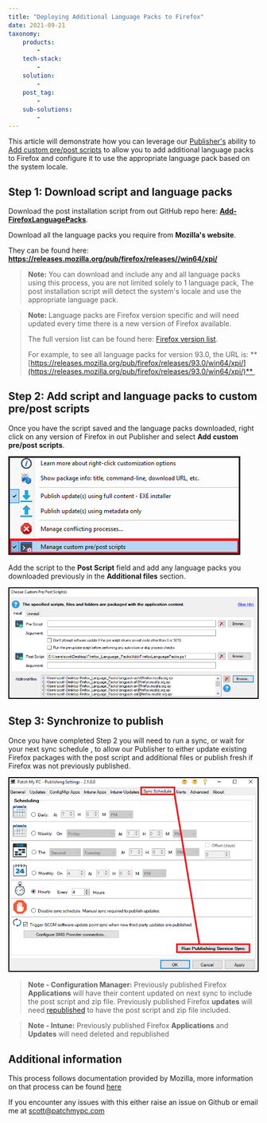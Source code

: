 ```yaml
---
title: "Deploying Additional Language Packs to Firefox"
date: 2021-09-21
taxonomy:
    products:
        - 
    tech-stack:
        - 
    solution:
        - 
    post_tag:
        - 
    sub-solutions:
        - 
---
```


This article will demonstrate how you can leverage our [Publisher's](https://docs.patchmypc.com/) ability to [Add custom pre/post scripts](https://patchmypc.com/custom-options-available-for-third-party-updates-and-applications#custom-scripts) to allow you to add additional language packs to Firefox and configure it to use the appropriate language pack based on the system locale.

## Step 1: Download script and language packs

Download the post installation script from out GitHub repo here: **[Add-FirefoxLanguagePacks](https://github.com/PatchMyPCTeam/Community-Scripts/blob/main/Install/Post-Install/Add-FirefoxLanguagePacks/Add-FirefoxLanguagePacks.ps1)**.

Download all the language packs you require from **Mozilla's website**.

They can be found here: **https://releases.mozilla.org/pub/firefox/releases//win64/xpi/**

> **Note:** You can download and include any and all language packs using this process, you are not limited solely to 1 language pack, The post installation script will detect the system's locale and use the appropriate language pack.

> **Note:** Language packs are Firefox version specific and will need updated every time there is a new version of Firefox available.
> 
> The full version list can be found here: [Firefox version list](https://releases.mozilla.org/pub/firefox/releases/).
> 
> For example, to see all language packs for version 93.0, the URL is: **[https://releases.mozilla.org/pub/firefox/releases/93.0/win64/xpi/](https://releases.mozilla.org/pub/firefox/releases/93.0/win64/xpi/)** 

## Step 2: Add script and language packs to custom pre/post scripts

Once you have the script saved and the language packs downloaded, right click on any version of Firefox in out Publisher and select **Add custom pre/post scripts**.

![](/_images/pre_post_1_new.png)

Add the script to the **Post Script** field and add any language packs you downloaded previously in the **Additional files** section.

![](/_images/pre_post_2_new_1.png)

## Step 3: Synchronize to publish

Once you have completed Step 2 you will need to run a sync, or wait for your next sync schedule , to allow our Publisher to either update existing Firefox packages with the post script and additional files or publish fresh if Firefox was not previously published.

![](/_images/sync_schedule_1_new.png)

> **Note - Configuration Manager:** Previously published Firefox **Applications** will have their content updated on next sync to include the post script and zip file. Previously published Firefox **updates** will need [republished](https://patchmypc.com/when-and-how-to-republish-third-party-updates) to have the post script and zip file included.

> **Note - Intune:** Previously published Firefox **Applications** and **Updates** will need deleted and republished

## Additional information

This process follows documentation provided by Mozilla, more information on that process can be found [here](https://support.mozilla.org/bm/kb/deploying-firefox-language-packs)

If you encounter any issues with this either raise an issue on Github or email me at scott@patchmypc.com